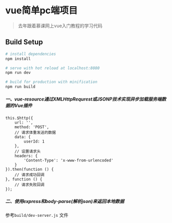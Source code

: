 # vue简单pc端项目

> 去年跟着慕课网上vue入门教程的学习代码

## Build Setup

``` bash
# install dependencies
npm install

# serve with hot reload at localhost:8080
npm run dev

# build for production with minification
npm run build
```

##### 一、vue-resource通过XMLHttpRequrest或JSONP技术实现异步加载服务端数据的Vue插件
```
this.$http({
    url: '',
    method: 'POST',
    // 请求体重发送的数据
    data: {
        userId: 1
    },
    // 设置请求头
    headers: {
        'Content-Type': 'x-www-from-urlencoded'
    }
}).then(function () {
    // 请求成功回调
}, function () {
    // 请求失败回调
});
```

##### 二、使用express和body-parse(解析json)来返回本地数据
参考`build/dev-server.js` 文件
